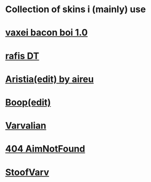 # Collection of skins i (mainly) use

# [vaxei bacon boi 1.0](https://skins.osuck.net/index.php?newsid=1648)

# [rafis DT](https://mega.nz/file/VUsGDQzQ#J99rp0Jfs7OxgsngGVxxfiJHfFdtJbEJa65bvIdmbPM)

# [Aristia(edit) by aireu](https://iwa.s-ul.eu/pcJjl0jc) 

# [Boop(edit)](https://cdn.discordapp.com/attachments/739914857381626040/821103723266703360/test.osk)

# [Varvalian](https://docs.google.com/spreadsheets/d/1fU2nXqjcPYrF-kY_SqaQIbuUqeWqkSnhRfpRJdaPhEM/edit#gid=0)

# [404 AimNotFound](https://mega.nz/folder/dIc0waiQ#miYqUARVD2o7RobI9VXJKg)

# [StoofVarv](https://mega.nz/file/QRskwaRS#GS0wU2dr4T04BW-QKkhE4w59NMDPQDffh7xC3wdiVCQ)
